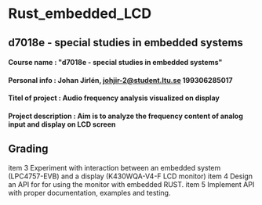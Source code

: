 # Rust_embedded_LCD
## d7018e - special studies in embedded systems
#### Course name : "d7018e - special studies in embedded systems"
#### Personal info : Johan Jirlén, johjir-2@student.ltu.se 199306285017
#### Titel of project : Audio frequency analysis visualized on display
#### Project description : Aim is to analyze the frequency content of analog input and display on LCD screen

## Grading
item 3 Experiment with interaction between an embedded system (LPC4757-EVB) and a display (K430WQA-V4-F LCD monitor)
item 4 Design an API for for using the monitor with embedded RUST. 
item 5 Implement API with proper documentation, examples and testing.


